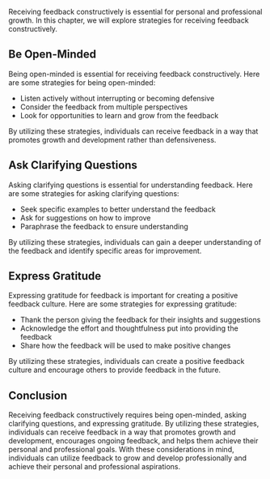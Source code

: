 
Receiving feedback constructively is essential for personal and professional growth. In this chapter, we will explore strategies for receiving feedback constructively.

Be Open-Minded
--------------

Being open-minded is essential for receiving feedback constructively. Here are some strategies for being open-minded:

* Listen actively without interrupting or becoming defensive
* Consider the feedback from multiple perspectives
* Look for opportunities to learn and grow from the feedback

By utilizing these strategies, individuals can receive feedback in a way that promotes growth and development rather than defensiveness.

Ask Clarifying Questions
------------------------

Asking clarifying questions is essential for understanding feedback. Here are some strategies for asking clarifying questions:

* Seek specific examples to better understand the feedback
* Ask for suggestions on how to improve
* Paraphrase the feedback to ensure understanding

By utilizing these strategies, individuals can gain a deeper understanding of the feedback and identify specific areas for improvement.

Express Gratitude
-----------------

Expressing gratitude for feedback is important for creating a positive feedback culture. Here are some strategies for expressing gratitude:

* Thank the person giving the feedback for their insights and suggestions
* Acknowledge the effort and thoughtfulness put into providing the feedback
* Share how the feedback will be used to make positive changes

By utilizing these strategies, individuals can create a positive feedback culture and encourage others to provide feedback in the future.

Conclusion
----------

Receiving feedback constructively requires being open-minded, asking clarifying questions, and expressing gratitude. By utilizing these strategies, individuals can receive feedback in a way that promotes growth and development, encourages ongoing feedback, and helps them achieve their personal and professional goals. With these considerations in mind, individuals can utilize feedback to grow and develop professionally and achieve their personal and professional aspirations.
